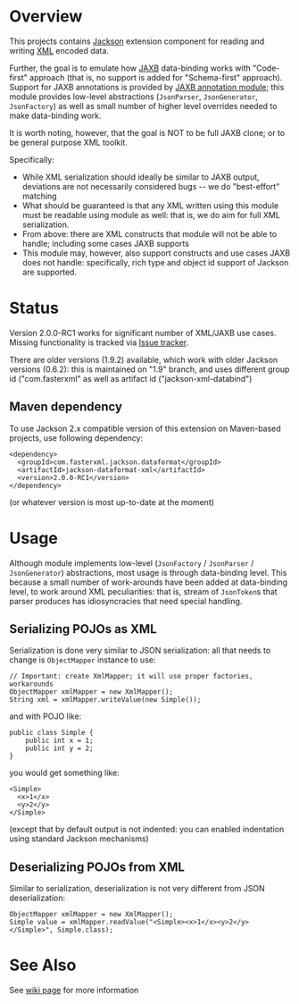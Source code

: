 # Overview

This projects contains [Jackson](http://http://wiki.fasterxml.com/JacksonHome) extension component for
reading and writing [XML](http://en.wikipedia.org/wiki/Xml) encoded data.

Further, the goal is to emulate how [JAXB](http://en.wikipedia.org/wiki/JAXB) data-binding works
with "Code-first" approach (that is, no support is added for "Schema-first" approach).
Support for JAXB annotations is provided by [JAXB annotation module](https://github.com/FasterXML/jackson-module-jaxb-annotations);
this module provides low-level abstractions (`JsonParser`, `JsonGenerator`, `JsonFactory`) as well as small number of higher level
overrides needed to make data-binding work.

It is worth noting, however, that the goal is NOT to be full JAXB clone; or to be general purpose XML toolkit.

Specifically:

 * While XML serialization should ideally be similar to JAXB output, deviations are not necessarily considered bugs -- we do "best-effort" matching
 * What should be guaranteed is that any XML written using this module must be readable using module as well: that is, we do aim for full XML serialization.
 * From above: there are XML constructs that module will not be able to handle; including some cases JAXB supports
 * This module may, however, also support constructs and use cases JAXB does not handle: specifically, rich type and object id support of Jackson are supported.
 
# Status

Version 2.0.0-RC1 works for significant number of XML/JAXB use cases.
Missing functionality is tracked via [Issue tracker](./issues).

There are older versions (1.9.2)  available, which work with older Jackson versions (0.6.2): this is maintained on "1.9" branch,
and uses different group id ("com.fasterxml" as well as artifact id ("jackson-xml-databind")

## Maven dependency

To use Jackson 2.x compatible version of this extension on Maven-based projects, use following dependency:

    <dependency>
      <groupId>com.fasterxml.jackson.dataformat</groupId>
      <artifactId>jackson-dataformat-xml</artifactId>
      <version>2.0.0-RC1</version>
    </dependency>

(or whatever version is most up-to-date at the moment)

# Usage

Although module implements low-level (`JsonFactory` / `JsonParser` / `JsonGenerator`) abstractions,
most usage is through data-binding level. This because a small number of work-arounds have been added
at data-binding level, to work around XML peculiarities: that is, stream of `JsonToken`s that parser
produces has idiosyncracies that need special handling.

## Serializing POJOs as XML

Serialization is done very similar to JSON serialization: all that needs to change is `ObjectMapper` instance to use:

    // Important: create XmlMapper; it will use proper factories, workarounds
    ObjectMapper xmlMapper = new XmlMapper();
    String xml = xmlMapper.writeValue(new Simple());

and with POJO like:

    public class Simple {
        public int x = 1;
        public int y = 2;
    }

you would get something like:

    <Simple>
      <x>1</x>
      <y>2</y>
    </Simple>

(except that by default output is not indented: you can enabled indentation using standard Jackson mechanisms)

## Deserializing POJOs from XML

Similar to serialization, deserialization is not very different from JSON deserialization:

    ObjectMapper xmlMapper = new XmlMapper();
    Simple value = xmlMapper.readValue("<Simple><x>1</x><y>2</y></Simple>", Simple.class);

# See Also

See [wiki page](jackson-dataformat-xml/wiki) for more information
